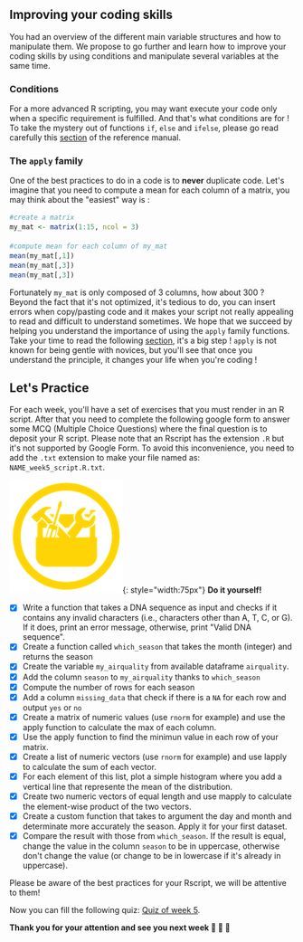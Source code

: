 ## Improving your coding skills

You had an overview of the different main variable structures and how to manipulate them.
We propose to go further and learn how to improve your coding skills by using conditions
and manipulate several variables at the same time.

### Conditions

For a more advanced R scripting, you may want execute your code only when a specific 
requirement is fulfilled. And that's what conditions are for ! To take the mystery out
of functions `if`, `else` and `ifelse`, please go read carefully this [section](./r08_ifelse.md) 
of the reference manual.

### The `apply` family

One of the best practices to do in a code is to **never** duplicate code. Let's imagine that you
need to compute a mean for each column of a matrix, you may think about the "easiest" way is :

```r
#create a matrix
my_mat <- matrix(1:15, ncol = 3)

#compute mean for each column of my_mat
mean(my_mat[,1])
mean(my_mat[,3])
mean(my_mat[,3])
```

Fortunately `my_mat` is only composed of 3 columns, how about 300 ? Beyond the fact that it's
not optimized, it's tedious to do, you can insert errors when copy/pasting code and it makes
your script not really appealing to read and difficult to understand sometimes. We hope that
we succeed by helping you understand the importance of using the `apply` family functions. 
Take your time to read the following [section](./r11_apply.md), it's a big step ! `apply` 
is not known for being gentle with novices, but you'll see that once you understand the 
principle, it changes your life when you're coding !

## Let's Practice

For each week, you'll have a set of exercises that you must render in an R script. 
After that you need to complete the following google form to answer some MCQ (Multiple
Choice Questions) where the final question is to deposit your R script.
Please note that an Rscript has the extension `.R` but it's not supported by Google Form.
To avoid this inconvenience, you need to add the `.txt` extension to make your file named as: `NAME_week5_script.R.txt`. 

![](images/toolbox-do-it-yourself.png){: style="width:75px"} **Do it yourself!**

- [x] Write a function that takes a DNA sequence as input and checks if it contains any invalid characters (i.e., characters other than A, T, C, or G). If it does, print an error message, otherwise, print "Valid DNA sequence".
- [x] Create a function called `which_season` that takes the month (integer) and returns the season
- [x] Create the variable `my_airquality` from available dataframe `airquality`.
- [x] Add the column `season` to `my_airquality` thanks to `which_season`
- [x] Compute the number of rows for each season
- [x] Add a column `missing_data` that check if there is a `NA` for each row and output `yes` or `no`
- [x] Create a matrix of numeric values (use `rnorm` for example) and use the apply function to calculate the max of each column.
- [x] Use the apply function to find the minimun value in each row of your matrix.
- [x] Create a list of numeric vectors (use `rnorm` for example) and use lapply to calculate the sum of each vector.
- [x] For each element of this list, plot a simple histogram where you add a vertical line that represente the mean of the distribution. 
- [x] Create two numeric vectors of equal length and use mapply to calculate the element-wise product of the two vectors.
- [x] Create a custom function that takes to argument the day and month and determinate more accurately the season. Apply it for your first dataset.
- [x] Compare the result with those from `which_season`. If the result is equal, change the value in the column `season` to be in uppercase, otherwise don't change the value (or change to be in lowercase if it's already in uppercase).

Please be aware of the best practices for your Rscript, we will be attentive to them!

Now you can fill the following quiz: [Quiz of week 5](https://forms.gle/FRomLC2PCjYyydbZA).


**Thank you for your attention and see you next week :clap: :clap: :clap:**